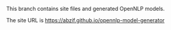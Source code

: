 This branch contains site files and generated OpenNLP models.

The site URL is <https://abzif.github.io/opennlp-model-generator>

